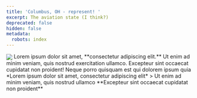 ```yaml
---
title: 'Columbus, OH - represent! '
excerpt: The aviation state (I think?)
deprecated: false
hidden: false
metadata:
  robots: index
---
```

<Image align="center" src="https://files.readme.io/c53d00f365b7fa0f574d61c751ebf4d731bfc42fa455d8d8392f94751d6b15eb-Celebration-Confetti.psd.png" />

<Accordion title="Stella Rose" icon="fa-info-circle">
  Lorem ipsum dolor sit amet, **consectetur adipiscing elit.** Ut enim
  ad minim veniam, quis nostrud exercitation ullamco. Excepteur sint
  occaecat cupidatat non proident!
</Accordion>

<Cards columns={4}>
  <Card title="Stella Rose" href="https://readme.com" icon="fa-home" target="_blank">
    Neque porro quisquam est qui dolorem ipsum quia
  </Card>

  <Card title="Rigatoni the Dog" icon="fa-user">
    *Lorem ipsum dolor sit amet, consectetur adipiscing elit*
  </Card>

  <Card title="Peewee the Cat" icon="fa-star">
    > Ut enim ad minim veniam, quis nostrud ullamco
  </Card>

  <Card title="Fourth Card" icon="fa-question">
    **Excepteur sint occaecat cupidatat non proident**
  </Card>
</Cards>